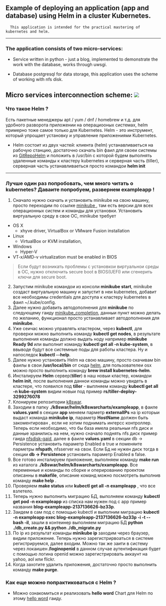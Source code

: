 ## Example of deploying an application (app and database) using Helm in a cluster Kubernetes.

      This application is intended for the practical mastering of kubernetes and helm.
  ---
### The application consists of two micro-services:

- Service written in python - just a blog, implemented to demonstrate the work with the database, works through uwsgi.

- Database postgresql for data storage, this application uses the scheme of working with nfs disk.

**Micro services interconnection scheme**:
<img src="https://github.com/JuggleClouds/Cloud-practice/raw/master/k8s-helm-exampleapp/shema micro service.pn">
---

### Что такое Helm ?
Есть пакетные менеджеры apt / yum / dnf /  homebrew и т.д. для удобного разворота приложении на операциооных системах, helm примерно тоже самое только для Kubernetes. Helm - это инструмент, который упрощает установку и управление приложениями Kubernetes.

- Helm состоит из двух частей: клиента (helm) устанавливаеться на рабочую станцию, достаточно скачать bin фаил для своеи системы из [GitRepoHelm](https://github.com/kubernetes/helm) и положить в /usr/bin  с которой будем выполнять удаленные команды к кластеру kubernetes и серверная часть (tiller), серверная часть устанавливаеться просто командои **helm init**
---
### Лучше один раз попробовать, чем много читать о kubernetes? Даваите попробуем, развернем exampleapp !
1. Сначало нужно скачать и установить minikube на свою машину, просто переходим по ссылке  [minikube ](https://github.com/kubernetes/minikube/releases), там есть версии для всех операционных систем и команды для установки. Установить виртуальную среду в свое ОС, minikube требует
  * OS X
    - xhyve driver, VirtualBox or VMware Fusion installation
  * Linux
    - VirtualBox or KVM installation,
  * Windows
    - Hyper-V
  * VT-x/AMD-v virtualization must be enabled in BIOS

> Если будут возникать проблемы с установкои виртуальнои среды в ОС, нужно отключить secure boot в BIOS(UEFI) или сгенерить ключи для secure boot.

2. Запустим minikube командои из консоли **minikube start**, minikube создаст виртуальную машину и запустит в неи kubernetes, добавит все необходимы credentials для доступа к кластеру kubernetes в фаил ~/.kube/config.
3. Далее нужно добавить автодополнения для **minikube** по следующему гаиду [minikube_completion](https://github.com/kubernetes/minikube/blob/master/docs/minikube_completion.md), данныи пункт можно делать по желанию, функционал просто устанавливает автодополнения для **minikube**.
3. Уже сеичас можно управлять кластером, через **kubectl**, для проверки можно выполнить команду **kubectl get nodes**, в результате выполнения команды должно выдать ноду например **minikube   Ready     9d** или выполнит команду **kubectl get all -n kube-system**, в ввыводе будут все системные поды для работы кластера. Ну и напоследок **kubectl --help**.
5. Далее нужно установить Helm на свою машину, просто скачивам bin фаилы в свои **/usr/local/bin** от сюда [helm](https://github.com/kubernetes/helm), для пользователеи osx можно просто выполнить команду **brew install kubernetes-helm**.
6. Инсталируем **Helm** сервер(**tiller**) в наш новыи кластер, командои **helm init**, после выполнения даннои команды можно увидеть в кластере, что появился под **tiller** - выплняем команду **kubectl get all -n kube-system** видим новыи под пример **rs/tiller-deploy-3299276078**
7. Клонируем репозитории [k8swar](https://stash.wargaming.net/projects/CLANWARS/repos/k8swar/browse).
8. Заходим в папку **./k8swar/helm/k8swarcharts/exampleapp**, в фаиле **values.yaml** в секции **app** меняем парметр **externalIPs** на ip которыи выдаст команда **minikube ip**, параметр **HostName** должен быть закоментирован , если не хотим поднимать ингерсс контроллер. Теперь  если необходимо, что бы база имела реальныи nfs диск и данные хранились на нем,  нужно сначало поднять nfs диск пример гаида [nfsdisk-gaid](https://www.digitalocean.com/community/tutorials/how-to-set-up-an-nfs-mount-on-centos-6), далее в фаиле  **values.yaml**  в секции db -> Persistence установить параметр Enabled в true и поменяите парметры **nfspath**, nfsserver на свои. Если Бд не нужен диск тогда  в секции **db -> Persistence** установить параметр Enabled в false.
9. Все готово инсталируем приложение, выполняем команду **make run** из каталога **./k8swar/helm/k8swarcharts/exampleapp**. Все переменные и команды по сборке и оперированию проектом описанны в **makefile**, описание команд можно посмотреть выполнив команду **make help** .
10. Проверяем **make status** или **kubectl get all -n exampleapp** , что все взлетело.
11. Теперь нужно выполнить миграцию БД, выполняем команду **kubectl get pod -n exampleapp** из списка нам нужен под с app пример названия **blog-exampleapp-2137136626-bz33p**.
12. Заидем в сам под с помощью kubectl и выполним миграцию **kubectl -n exampleapp exec blog-exampleapp-2137136626-bz33p   -i -t -- bash -il**, зашли в контеинер выполняем миграцию БД **python ./db_create.py && python ./db_migrate.py**
13. По ip из результат команды **minikube ip** заходим через браузер, видим приложение. Теперь нужно зарегистрирвоаться в системе регистрируемся, далее входим. Можно так же заити в систему через локаишен **/loginopenid** в данном случае аутентификация будет с помощью логина openid можно зарегистрировать аккаунт на yahoo, aol или flickr.
14. Когда захотите удалить приложения, достаточно просто выполнить команду **make purge**.

### Как еще можно попрактиковаться с Helm ?

- Можно ознакомиться и реализовать **hello word** Chart для Helm по этому [hello word](https://hackernoon.com/the-missing-ci-cd-kubernetes-component-helm-package-manager-1fe002aac680#.ujhdretpb) гаиду.  
